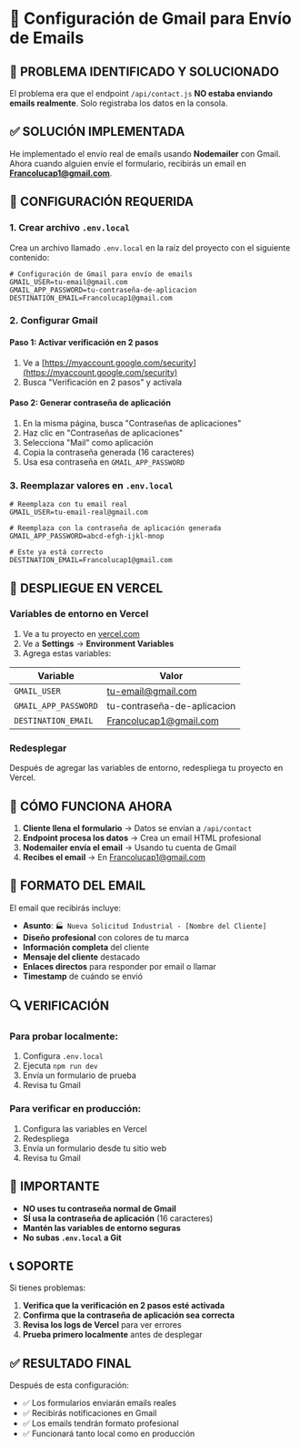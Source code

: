 # 📧 Configuración de Gmail para Envío de Emails

## 🚨 PROBLEMA IDENTIFICADO Y SOLUCIONADO

El problema era que el endpoint `/api/contact.js` **NO estaba enviando emails realmente**. Solo registraba los datos en la consola.

## ✅ SOLUCIÓN IMPLEMENTADA

He implementado el envío real de emails usando **Nodemailer** con Gmail. Ahora cuando alguien envíe el formulario, recibirás un email en **Francolucap1@gmail.com**.

## 🔧 CONFIGURACIÓN REQUERIDA

### 1. Crear archivo `.env.local`

Crea un archivo llamado `.env.local` en la raíz del proyecto con el siguiente contenido:

```env
# Configuración de Gmail para envío de emails
GMAIL_USER=tu-email@gmail.com
GMAIL_APP_PASSWORD=tu-contraseña-de-aplicacion
DESTINATION_EMAIL=Francolucap1@gmail.com
```

### 2. Configurar Gmail

#### Paso 1: Activar verificación en 2 pasos
1. Ve a [https://myaccount.google.com/security](https://myaccount.google.com/security)
2. Busca "Verificación en 2 pasos" y actívala

#### Paso 2: Generar contraseña de aplicación
1. En la misma página, busca "Contraseñas de aplicaciones"
2. Haz clic en "Contraseñas de aplicaciones"
3. Selecciona "Mail" como aplicación
4. Copia la contraseña generada (16 caracteres)
5. Usa esa contraseña en `GMAIL_APP_PASSWORD`

### 3. Reemplazar valores en `.env.local`

```env
# Reemplaza con tu email real
GMAIL_USER=tu-email-real@gmail.com

# Reemplaza con la contraseña de aplicación generada
GMAIL_APP_PASSWORD=abcd-efgh-ijkl-mnop

# Este ya está correcto
DESTINATION_EMAIL=Francolucap1@gmail.com
```

## 🚀 DESPLIEGUE EN VERCEL

### Variables de entorno en Vercel

1. Ve a tu proyecto en [vercel.com](https://vercel.com)
2. Ve a **Settings** → **Environment Variables**
3. Agrega estas variables:

| Variable | Valor |
|----------|-------|
| `GMAIL_USER` | tu-email@gmail.com |
| `GMAIL_APP_PASSWORD` | tu-contraseña-de-aplicacion |
| `DESTINATION_EMAIL` | Francolucap1@gmail.com |

### Redesplegar

Después de agregar las variables de entorno, redespliega tu proyecto en Vercel.

## 📧 CÓMO FUNCIONA AHORA

1. **Cliente llena el formulario** → Datos se envían a `/api/contact`
2. **Endpoint procesa los datos** → Crea un email HTML profesional
3. **Nodemailer envía el email** → Usando tu cuenta de Gmail
4. **Recibes el email** → En Francolucap1@gmail.com

## 🎨 FORMATO DEL EMAIL

El email que recibirás incluye:

- **Asunto**: `🏭 Nueva Solicitud Industrial - [Nombre del Cliente]`
- **Diseño profesional** con colores de tu marca
- **Información completa** del cliente
- **Mensaje del cliente** destacado
- **Enlaces directos** para responder por email o llamar
- **Timestamp** de cuándo se envió

## 🔍 VERIFICACIÓN

### Para probar localmente:
1. Configura `.env.local`
2. Ejecuta `npm run dev`
3. Envía un formulario de prueba
4. Revisa tu Gmail

### Para verificar en producción:
1. Configura las variables en Vercel
2. Redespliega
3. Envía un formulario desde tu sitio web
4. Revisa tu Gmail

## 🚨 IMPORTANTE

- **NO uses tu contraseña normal de Gmail**
- **SÍ usa la contraseña de aplicación** (16 caracteres)
- **Mantén las variables de entorno seguras**
- **No subas `.env.local` a Git**

## 📞 SOPORTE

Si tienes problemas:

1. **Verifica que la verificación en 2 pasos esté activada**
2. **Confirma que la contraseña de aplicación sea correcta**
3. **Revisa los logs de Vercel** para ver errores
4. **Prueba primero localmente** antes de desplegar

## ✅ RESULTADO FINAL

Después de esta configuración:
- ✅ Los formularios enviarán emails reales
- ✅ Recibirás notificaciones en Gmail
- ✅ Los emails tendrán formato profesional
- ✅ Funcionará tanto local como en producción
